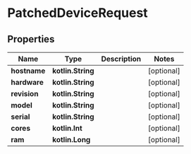 
# PatchedDeviceRequest

## Properties
Name | Type | Description | Notes
------------ | ------------- | ------------- | -------------
**hostname** | **kotlin.String** |  |  [optional]
**hardware** | **kotlin.String** |  |  [optional]
**revision** | **kotlin.String** |  |  [optional]
**model** | **kotlin.String** |  |  [optional]
**serial** | **kotlin.String** |  |  [optional]
**cores** | **kotlin.Int** |  |  [optional]
**ram** | **kotlin.Long** |  |  [optional]



